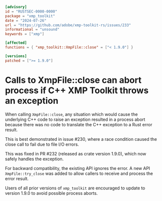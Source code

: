 ```toml
[advisory]
id = "RUSTSEC-0000-0000"
package = "xmp_toolkit"
date = "2024-07-26"
url = "https://github.com/adobe/xmp-toolkit-rs/issues/233"
informational = "unsound"
keywords = ["xmp"]

[affected]
functions = { "xmp_toolkit::XmpFile::close" = ["< 1.9.0"] }

[versions]
patched = [">= 1.9.0"]
```

# Calls to XmpFile::close can abort process if C++ XMP Toolkit throws an exception

When calling `XmpFile::close`, any situation which would cause the underlying C++ code to raise an exception resulted in a process abort because there was no code to translate the C++ exception to a Rust error result.

This is best demonstrated in issue #230, where a race condition caused the close call to fail due to file I/O errors.

This was fixed in PR #232 (released as crate version 1.9.0), which now safely handles the exception.

For backward compatibility, the existing API ignores the error. A new API `XmpFile::try_close` was added to allow callers to receive and process the error result.

Users of all prior versions of `xmp_toolkit` are encouraged to update to version 1.9.0 to avoid possible process aborts.
